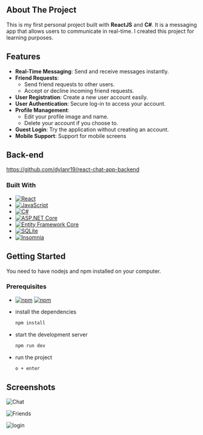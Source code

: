 ## About The Project

This is my first personal project built with **ReactJS** and **C#**. It is a messaging app that allows users to communicate in real-time.
I created this project for learning purposes.

## Features

- **Real-Time Messaging**: Send and receive messages instantly.
- **Friend Requests**: 
  - Send friend requests to other users.
  - Accept or decline incoming friend requests.
- **User Registration**: Create a new user account easily.
- **User Authentication**: Secure log-in to access your account.
- **Profile Management**: 
  - Edit your profile image and name.
  - Delete your account if you choose to.
- **Guest Login**: Try the application without creating an account.
- **Mobile Support**: Support for mobile screens

## Back-end

https://github.com/dylanr19/react-chat-app-backend


### Built With

* [![React](https://img.shields.io/badge/React-61DAFB?style=for-the-badge&logo=react&logoColor=blue&color=black)](https://reactjs.org/)
* [![JavaScript](https://img.shields.io/badge/JavaScript-FFEA00?style=for-the-badge&logo=javascript&logoColor=yellow&color=white)](https://www.javascript.com/)
* [![C#](https://img.shields.io/badge/C%23-239120?style=for-the-badge&logo=.NET&color=purple)](https://docs.microsoft.com/en-us/dotnet/csharp/)
* [![ASP.NET Core](https://img.shields.io/badge/ASP.NET%20Core-512BD4?style=for-the-badge&logo=.NET&logoColor=white)](https://dotnet.microsoft.com/apps/aspnet)
* [![Entity Framework Core](https://img.shields.io/badge/Entity%20Framework%20Core-7A3F5C?style=for-the-badge&logo=.NET&logoColor=white)](https://docs.microsoft.com/en-us/ef/core/)
* [![SQLite](https://img.shields.io/badge/SQLite-003B57?style=for-the-badge&logo=sqlite&logoColor=white)](https://www.sqlite.org/index.html)
* [![Insomnia](https://img.shields.io/badge/Insomnia-5849BE?style=for-the-badge&logo=insomnia&logoColor=white)](https://insomnia.rest/)





<!-- GETTING STARTED -->
## Getting Started

You need to have nodejs and npm installed on your computer.

### Prerequisites

* [![npm](https://img.shields.io/badge/npm-red?logo=npm&logoColor=white)](https://www.npmjs.com/) [![npm](https://img.shields.io/badge/nodeJS-gray?logo=node.js&logoColor=green)](https://nodejs.org/en)

* install the dependencies
  ```sh
  npm install
  ```
* start the development server
  ```sh
  npm run dev
  ```
* run the project
  ```sh
  o + enter
  ```

<!-- USAGE EXAMPLES -->
## Screenshots

![Chat](https://github.com/user-attachments/assets/97c325c4-68be-40bd-a199-edffb17ff95d)

![Friends](https://github.com/user-attachments/assets/2a8d67b7-89c0-4f8f-ac5d-8ff8284047f0)

![login](https://github.com/user-attachments/assets/cf6b35bf-e766-4a64-aa51-f3c313fed68a)

<!-- MARKDOWN LINKS & IMAGES -->
<!-- https://www.markdownguide.org/basic-syntax/#reference-style-links -->
[contributors-shield]: https://img.shields.io/github/contributors/othneildrew/Best-README-Template.svg?style=for-the-badge
[contributors-url]: https://github.com/othneildrew/Best-README-Template/graphs/contributors
[forks-shield]: https://img.shields.io/github/forks/othneildrew/Best-README-Template.svg?style=for-the-badge
[forks-url]: https://github.com/othneildrew/Best-README-Template/network/members
[stars-shield]: https://img.shields.io/github/stars/othneildrew/Best-README-Template.svg?style=for-the-badge
[stars-url]: https://github.com/othneildrew/Best-README-Template/stargazers
[issues-shield]: https://img.shields.io/github/issues/othneildrew/Best-README-Template.svg?style=for-the-badge
[issues-url]: https://github.com/othneildrew/Best-README-Template/issues
[license-shield]: https://img.shields.io/github/license/othneildrew/Best-README-Template.svg?style=for-the-badge
[license-url]: https://github.com/othneildrew/Best-README-Template/blob/master/LICENSE.txt
[linkedin-shield]: https://img.shields.io/badge/-LinkedIn-black.svg?style=for-the-badge&logo=linkedin&colorB=555
[linkedin-url]: https://linkedin.com/in/othneildrew
[product-screenshot]: images/screenshot.png
[Next.js]: https://img.shields.io/badge/next.js-000000?style=for-the-badge&logo=nextdotjs&logoColor=white
[Next-url]: https://nextjs.org/
[React.js]: https://img.shields.io/badge/React-20232A?style=for-the-badge&logo=react&logoColor=61DAFB
[React-url]: https://reactjs.org/
[Vue.js]: https://img.shields.io/badge/Vue.js-35495E?style=for-the-badge&logo=vuedotjs&logoColor=4FC08D
[Vue-url]: https://vuejs.org/
[Angular.io]: https://img.shields.io/badge/Angular-DD0031?style=for-the-badge&logo=angular&logoColor=white
[Angular-url]: https://angular.io/
[Svelte.dev]: https://img.shields.io/badge/Svelte-4A4A55?style=for-the-badge&logo=svelte&logoColor=FF3E00
[Svelte-url]: https://svelte.dev/
[Laravel.com]: https://img.shields.io/badge/Laravel-FF2D20?style=for-the-badge&logo=laravel&logoColor=white
[Laravel-url]: https://laravel.com
[Bootstrap.com]: https://img.shields.io/badge/Bootstrap-563D7C?style=for-the-badge&logo=bootstrap&logoColor=white
[Bootstrap-url]: https://getbootstrap.com
[JQuery.com]: https://img.shields.io/badge/jQuery-0769AD?style=for-the-badge&logo=jquery&logoColor=white
[JQuery-url]: https://jquery.com 
